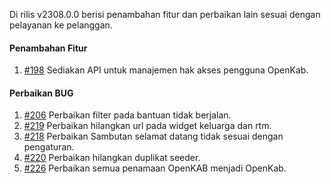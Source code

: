 Di rilis v2308.0.0 berisi penambahan fitur dan perbaikan lain sesuai dengan pelayanan ke pelanggan.

#### Penambahan Fitur

1. [#198](https://github.com/OpenSID/OpenKab/issues/198) Sediakan API untuk manajemen hak akses pengguna OpenKab.

#### Perbaikan BUG

1. [#206](https://github.com/OpenSID/OpenKab/issues/206) Perbaikan filter pada bantuan tidak berjalan.
2. [#219](https://github.com/OpenSID/OpenKab/issues/219) Perbaikan hilangkan url pada widget keluarga dan rtm.
3. [#218](https://github.com/OpenSID/OpenKab/issues/218) Perbaikan Sambutan selamat datang tidak sesuai dengan pengaturan.
4. [#220](https://github.com/OpenSID/OpenKab/issues/220) Perbaikan hilangkan duplikat seeder.
5. [#226](https://github.com/OpenSID/OpenKab/issues/226) Perbaikan semua penamaan OpenKAB menjadi OpenKab.

